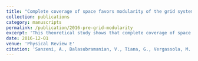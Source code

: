 ```yaml
---
title: "Complete coverage of space favors modularity of the grid system in the brain"
collection: publications
category: manuscripts
permalink: /publication/2016-pre-grid-modularity
excerpt: 'This theoretical study shows that complete coverage of space favors modularity in the grid system of the brain.'
date: 2016-12-01
venue: 'Physical Review E'
citation: 'Sanzeni, A., Balasubramanian, V., Tiana, G., Vergassola, M. (2016). "Complete coverage of space favors modularity of the grid system in the brain." <i>Physical Review E</i> 94(6), 062409.'
---
```

